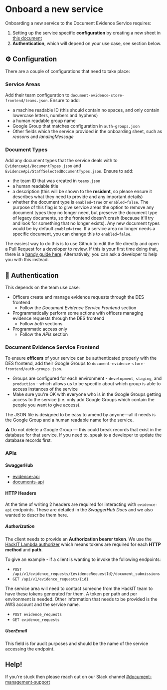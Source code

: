 # Onboard a new service

Onboarding a new service to the Document Evidence Service requires:

1. Setting up the service specific **configuration** by creating a new sheet in [this document](https://docs.google.com/spreadsheets/d/1EYz-bE3EkvgOlQ2beWSXFr8_hzTH4Fo307mRFN88Ff0/edit#gid=232433808)
2. **Authentication**, which will depend on your use case, see section below.

## ⚙️ Configuration

There are a couple of configurations that need to take place:

### Service Areas

Add their team configuration to `document-evidence-store-frontend/teams.json`. Ensure to add:

-   a machine readable ID (this should contain no spaces, and only contain lowercase letters, numbers and hyphens)
-   a human readable group name
-   Google Group that matches configuration in `auth-groups.json`
-   Other fields which the service provided in the onboarding sheet, such as _reasons_ and _landingMessage_

### Document Types

Add any document types that the service deals with to `EvidenceApi/DocumentTypes.json` and `EvidenceApi/StaffSelectedDocumentTypes.json`. Ensure to add:

-   the team ID that was created in `teams.json`
-   a human readable title
-   a description (this will be shown to the **resident**, so please ensure it describes what they need to provide and any important details)
-   whether the document type is `enabled=true` or `enabled=false`. The purpose of this flag is to give service areas the option to remove any document types they no longer need, but preserve the document type of legacy documents, so the frontend doesn't crash (because it'll try and look for something that no longer exists). Any new document types would be by default `enabled=true`. If a service area no longer needs a specific document, you can change this to `enabled=false`.  

The easiest way to do this is to use Github to edit the file directly and open a Pull Request for a developer to review. If this is your first time doing that, there is a [handy guide here](https://docs.github.com/en/github/managing-files-in-a-repository/editing-files-in-your-repository). Alternatively, you can ask a developer to help you with this instead.

## 🔐 Authentication

This depends on the team use case:

-   Officers create and manage evidence requests through the DES frontend
    -   Follow the _Document Evidence Service Frontend_ section
-   Programmatically perform some actions with officers managing evidence requests through the DES frontend
    -   Follow _both_ sections
-   Programmatic access only
    -   Follow the _APIs_ section

### Document Evidence Service Frontend

To ensure **officers** of your service can be authenticated properly with the DES frontend, add their Google Groups to `document-evidence-store-frontend/auth-groups.json`.

-   Groups are configured for each environment - `development`, `staging`, and `production` - which allows us to be specific about which group is able to access instances of the service
-   Make sure you're OK with everyone who is in the Google Groups getting access to the service (i.e. only add Google Groups which contain the people you want to give access).

The JSON file is designed to be easy to amend by anyone—all it needs is the Google Group and a human readable name for the service.

⚠️ Do not delete a Google Group — this could break records that exist in the database for that service. If you need to, speak to a developer to update the database records first.

### APIs

#### SwaggerHub

-   [evidence-api](https://app.swaggerhub.com/apis-docs/Hackney/evidence-api/1.0.0)
-   [documents-api](https://app.swaggerhub.com/apis-docs/Hackney/documents-api/1.0.0)

#### HTTP Headers

At the time of writing 2 headers are required for interacting with `evidence-api` endpoints. These are detailed in the _SwaggerHub Docs_ and we also wanted to describe them here.

##### Authorization

The client needs to provide an **Authorization bearer token**. We use the [HackIT Lambda authorizer](https://docs.google.com/document/d/1mpTY-sfYwR2brIF_8KjxiYzW6zgkjbv4Pi-9Y5LRlBA/edit) which means tokens are required for each **HTTP method** and **path**.

To give an example - if a client is wanting to invoke the following endpoints:

-   `POST /api/v1/evidence_requests/{evidenceRequestId}/document_submissions`
-   `GET /api/v1/evidence_requests/{id}`

The service area will need to contact someone from the HackIT team to have these tokens generated for them. A token per path and per environment is needed. Other information that needs to be provided is the AWS account and the service name.

-   `POST evidence_requests`
-   `GET evidence_requests`

##### UserEmail

This field is for audit purposes and should be the name of the service accessing the endpoint.

## Help!

If you're stuck then please reach out on our Slack channel [#document-management-support](https://hackit-lbh.slack.com/archives/C01CR9SM96F)
